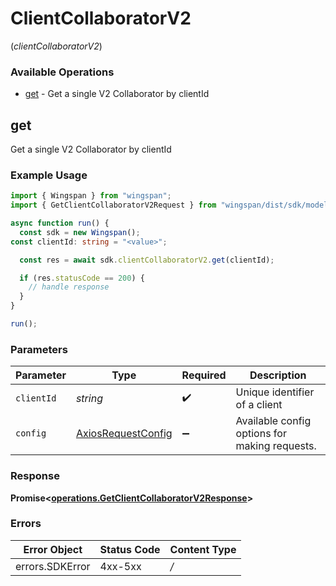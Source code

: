 # ClientCollaboratorV2
(*clientCollaboratorV2*)

### Available Operations

* [get](#get) - Get a single V2 Collaborator by clientId

## get

Get a single V2 Collaborator by clientId

### Example Usage

```typescript
import { Wingspan } from "wingspan";
import { GetClientCollaboratorV2Request } from "wingspan/dist/sdk/models/operations";

async function run() {
  const sdk = new Wingspan();
const clientId: string = "<value>";

  const res = await sdk.clientCollaboratorV2.get(clientId);

  if (res.statusCode == 200) {
    // handle response
  }
}

run();
```

### Parameters

| Parameter                                                    | Type                                                         | Required                                                     | Description                                                  |
| ------------------------------------------------------------ | ------------------------------------------------------------ | ------------------------------------------------------------ | ------------------------------------------------------------ |
| `clientId`                                                   | *string*                                                     | :heavy_check_mark:                                           | Unique identifier of a client                                |
| `config`                                                     | [AxiosRequestConfig](https://axios-http.com/docs/req_config) | :heavy_minus_sign:                                           | Available config options for making requests.                |


### Response

**Promise<[operations.GetClientCollaboratorV2Response](../../sdk/models/operations/getclientcollaboratorv2response.md)>**
### Errors

| Error Object    | Status Code     | Content Type    |
| --------------- | --------------- | --------------- |
| errors.SDKError | 4xx-5xx         | */*             |
